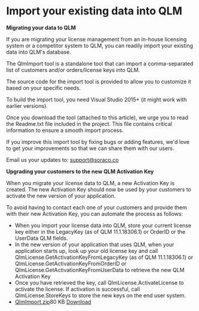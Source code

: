 # Import your existing data into QLM

**Migrating your data to QLM**

If you are migrating your license management from an in-house licensing system or a competitor system to QLM, you can readily import your existing data into QLM's database.

The QlmImport tool is a standalone tool that can import a comma-separated list of customers and/or orders/license keys into QLM.&#x20;

The source code for the import tool is provided to allow you to customize it based on your specific needs.

To build the import tool, you need Visual Studio 2015+ (it might work with earlier versions).

Once you download the tool (attached to this article), we urge you to read the Readme.txt file included in the project. This file contains critical information to ensure a smooth import process.

If you improve this import tool by fixing bugs or adding features, we'd love to get your improvements so that we can share them with our users.

Email us your updates to: [support@soraco.co](mailto:support@soraco.co)

**Upgrading your customers to the new QLM Activation Key**

When you migrate your license data to QLM, a new Activation Key is created. The new Activation Key should now be used by your customers to activate the new version of your application.

To avoid having to contact each one of your customers and provide them with their new Activation Key, you can automate the process as follows:

* When you import your license data into QLM, store your current license key either in the LegacyKey (as of QLM 11.1.18306.1) or OrderID or the UserData QLM fields.
* In the new version of your application that uses QLM, when your application starts up, look up your old license key and call QlmLicense.GetActivationKeyFromLegacyKey (as of QLM 11.1.18306.1) or QlmLicense.GetActivationKeyFromOrderID or QlmLicense.GetActivationKeyFromUserData to retrieve the new QLM Activation Key
* Once you have retrieved the key, call QlmLicense.ActivateLicense to activate the license. If activation is successful, call QlmLicense.StoreKeys to store the new keys on the end user system.
* [QlmImport.zip](https://support.soraco.co/hc/en-us/article\_attachments/360031032451)80 KB [Download](https://support.soraco.co/hc/en-us/article\_attachments/360031032451)
